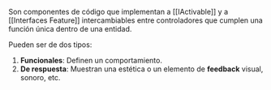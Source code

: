 Son componentes de código que implementan a [[IActivable]] y a [[Interfaces Feature]] intercambiables entre controladores que cumplen una función única dentro de una entidad.

Pueden ser de dos tipos:
1. **Funcionales**: Definen un comportamiento.
2. **De respuesta**: Muestran una estética o un elemento de **feedback** visual, sonoro, etc.
